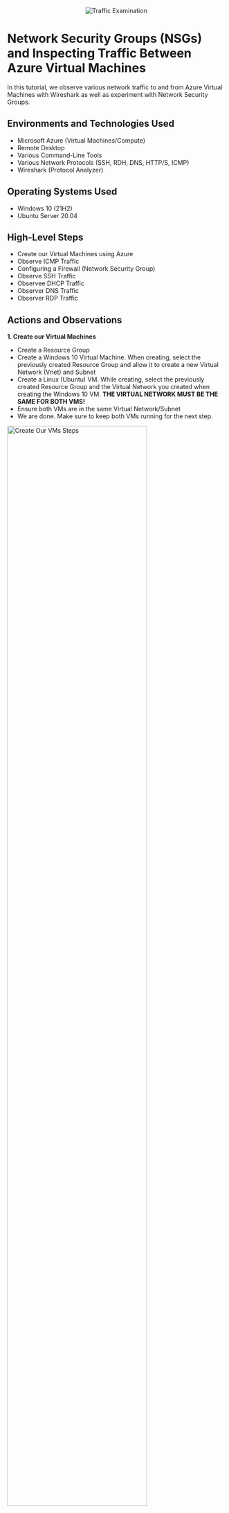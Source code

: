<p align="center">
<img src="https://i.imgur.com/Ua7udoS.png" alt="Traffic Examination"/>
</p>

<h1>Network Security Groups (NSGs) and Inspecting Traffic Between Azure Virtual Machines</h1>
In this tutorial, we observe various network traffic to and from Azure Virtual Machines with Wireshark as well as experiment with Network Security Groups. <br />


<h2>Environments and Technologies Used</h2>

- Microsoft Azure (Virtual Machines/Compute)
- Remote Desktop
- Various Command-Line Tools
- Various Network Protocols (SSH, RDH, DNS, HTTP/S, ICMP)
- Wireshark (Protocol Analyzer)

<h2>Operating Systems Used </h2>

- Windows 10 (21H2)
- Ubuntu Server 20.04

<h2>High-Level Steps</h2>

- Create our Virtual Machines using Azure
- Observe ICMP Traffic
- Configuring a Firewall (Network Security Group)
- Observe SSH Traffic
- Observee DHCP Traffic
- Observer DNS Traffic
- Observer RDP Traffic

<h2>Actions and Observations</h2>

<p>
<b>1. Create our Virtual Machines</b>

- Create a Resource Group
- Create a Windows 10 Virtual Machine. When creating, select the previously created Resource Group and allow it to create a new Virtual Network (Vnet) and Subnet
- Create a Linux (Ubuntu) VM. While creating, select the previously created Resource Group and the Virtual Network you created when creating the Windows 10 VM. <b> THE VIRTUAL NETWORK MUST BE THE SAME FOR BOTH VMS! </b>
- Ensure both VMs are in the same Virtual Network/Subnet
- We are done. Make sure to keep both VMs running for the next step.
</p>
<p>
<img src="https://i.imgur.com/Rd06cbU.png" height="80%" width="80%" alt="Create Our VMs Steps"/>
<img src="https://i.imgur.com/3tUuwHk.png" height="80%" width="80%" alt="Create Our VMs Steps"/>
<img src="https://i.imgur.com/8Twb92j.png" height="80%" width="80%" alt="Create Our VMs Steps"/>
<img src="https://i.imgur.com/8s41hYQ.png" height="80%" width="80%" alt="Create Our VMs-Steps"/>
<img src="https://i.imgur.com/u4fidSP.png" height="80%" width="80%" alt="Create Our VMs Steps"/>
<img src="https://i.imgur.com/BRynZao.png" height="80%" width="80%" alt="Create Our VMs Steps"/>
<img src="https://i.imgur.com/NVmhY4I.png" height="80%" width="80%" alt="Create Our VMs Steps"/>
</p>
<br />

<p>
<b>2. Observe ICMP Traffic</b>

- If using a Mac, make sure to install Microsoft Remote Desktop first. For this lab I will be using a Windows machine.
- Use Remote Desktop to connect to your Windows 10 VM
- Within your Windows 10 VM, install <a href="https://www.wireshark.org/#downloadLink">Wireshark</a>. Make sure to tick "Install Ncap version" during the installation process.
- Open Wireshark and start a packet capture. Make sure to select the correct NIC (Usually Ethernet) and click the blue play button in the top left.
- Within Wirehsark, filter for ICMP traffic only by typing ICMP in the text bar below the toolbar.
- Retrieve the private IP address of the Linux VM and attempt to ping it from the Windows 10 VM. Observe the ping requests and replies within Wireshark. <b>We can see a total of 8 packets were captured showing request and reply ICMP communication between the two VMs.</b>
- From the Windows 10 VM, open command line or Powershell and attempt to ping a public website and observe the traffic in Wireshark.<b>Can also see 8 packets were captured when pinging google.com showing request and reply ICMP communication between Windows 10 VM and the google.com web server. Furthermore, we know that we have successfully reached the destination over ICMP.</b>
</p>
<p>
<img src="https://i.imgur.com/3y5uayG.png" height="80%" width="80%" alt="Observe ICMP Traffic Steps"/>
<img src="https://i.imgur.com/bidnBQD.png" height="80%" width="80%" alt="Observe ICMP Traffic Steps"/>
<img src="https://i.imgur.com/g6LEuwC.png" height="80%" width="80%" alt="Observe ICMP Traffic Steps"/>
<img src="https://i.imgur.com/rmLEAw2.png" height="80%" width="80%" alt="Observe ICMP Traffic Steps"/>
<img src="https://i.imgur.com/DX1n8dj.png" height="80%" width="80%" alt="Observe ICMP Traffic Steps"/>
<img src="https://i.imgur.com/QHCcRve.png" height="80%" width="80%" alt="Observe ICMP Traffic Steps"/>
</p>
<br />

<p>
<b>3. Configuring a Firewall (Network Security Group)</b>

- Open the Network Security Group (NSG) of the Linux VM in Azure and disable inbound and outbound ICMP traffic. To do this open the VM in Azure -> Network Settings -> Observe the Network Security Group Panel, click Create port rule -> Configure the settings to Block ICMP Traffic to and from the Linux VM (Refer to screenshot for this step if not sure what to configure), click Add.
- Back in the Windows VM ping the Linux VM. You will see IN Wirehsark "No response found!" messages to the ping requests. Also observe the "Request timed out" messages in command line or Powershell. This demonstrates that we successfully created a virtual firewall rule to block incoming ICMP traffic to the Linux VM.
- Open NSG of the Linux VM in Azure and delete the block ICMP rule that we created. Click the trash can icon that is next to it to delete it.
- Go back to the Windows 10 VM and ping the Linux VM. Observe Wirehsark and you should see request and reply communication between the two VMs again. You should also see successful replies from the Linux VM in Powershell from the ping request. We can successfully communicate with the Linux VM again over ICMP.
- You can stop the packet capture and close Wireshark.
</p>
<p>
<img src="https://i.imgur.com/oA2Dyma.png" height="80%" width="80%" alt="Configuring a Firewall Steps"/>
<img src="https://i.imgur.com/pl3H0mk.png" height="80%" width="80%" alt="Configuring a Firewall Steps"/>
<img src="https://i.imgur.com/w7RunW8.png" height="80%" width="80%" alt="Configuring a Firewall Steps"/>
<img src="https://i.imgur.com/WywnzPT.png" height="80%" width="80%" alt="Configuring a Firewall Steps"/>
<img src="https://i.imgur.com/4tIRCIK.png" height="80%" width="80%" alt="Configuring a Firewall Steps"/>
<img src="https://i.imgur.com/OH6iwx0.png" height="80%" width="80%" alt="Configuring a Firewall Steps"/>
</p>
<br />


<p>
<b>4. Observe SSH Traffic</b>

- Log back into the Windows VM
- Open Wireshark and start a packet capture.
- Filter for SSH traffic only. Can do this by using filters "ssh" or "tcp.port == 22"
- From the Windows 10 VM SSH into your Ubuntu VM via its private IP address. Command will use the format ssh username@privateipaddress, for us is ssh labuser@10.0.0.5.
- During the connection process you will notice SSH traffic generating in Wirehsark telling us the two hosts are conducting an SSH handshake and encrypted session setup. When the key exchange between the hosts is complete, observe the packet that says "New Keys". This tells us the SSH connection is established and all subsiquent packets going forward will be encrypted. 
- Once connected, you will see the username change to labuser@linux-vm, this signals you have successfully logged into the Linux VM over SSH.
- Type in commands and observe the SSH traffic in Wireshark. You will notice packets being creating for individual keystrokes and commands being entered. The payloads for the packets will be encrypted (unreadable) as a secure encrypted tunnel has been created between the two hosts using SSH.
<p>
<img src="https://i.imgur.com/5RpgCn7.png" height="80%" width="80%" alt="SSH Traffic Steps"/>
<img src="https://i.imgur.com/2xkrgzf.png" height="80%" width="80%" alt="SSH Traffic Steps"/>
<img src="https://i.imgur.com/s68OYMV.png" height="80%" width="80%" alt="SSH Traffic Steps"/>
<img src="https://i.imgur.com/ePiSE6S.png" height="80%" width="80%" alt="SSH Traffic Steps"/>
<img src="https://i.imgur.com/2V889Nq.png" height="80%" width="80%" alt="SSH Traffic Steps"/>
<img src="https://i.imgur.com/oSnHsmv.png" height="80%" width="80%" alt="SSH Traffic Steps"/>
<img src="https://i.imgur.com/ZZ0rSYh.png" height="80%" width="80%" alt="SSH Traffic Steps"/>
<img src="https://i.imgur.com/NDGv8Ts.png" height="80%" width="80%" alt="SSH Traffic Steps"/>
<img src="https://i.imgur.com/BhAqiUW.png" height="80%" width="80%" alt="SSH Traffic Steps"/>
</p>
<br />
